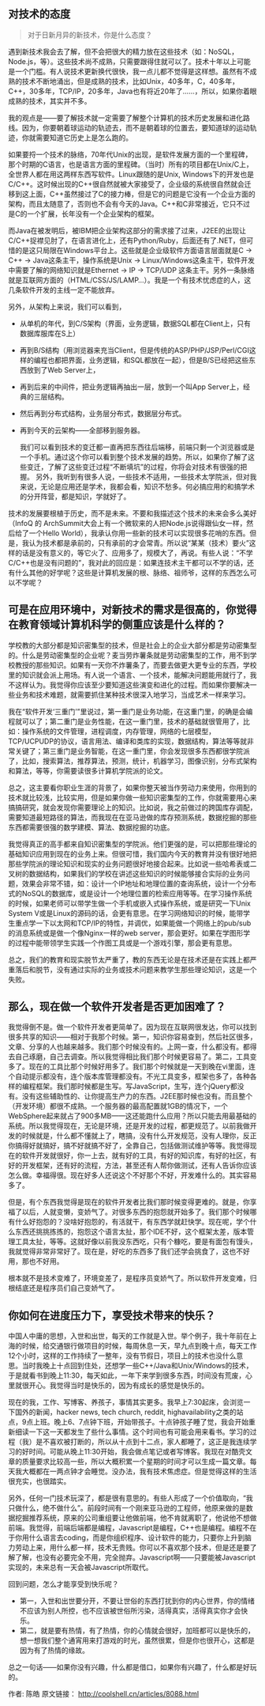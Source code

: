 对技术的态度
---------
>对于日新月异的新技术，你是什么态度？


遇到新技术我会去了解，但不会把很大的精力放在这些技术（如：NoSQL，Node.js，等）。这些技术尚不成熟，只需要跟得住就可以了。技术十年以上可能是一个门槛。有人说技术更新换代很快，我一点儿都不觉得是这样想。虽然有不成熟的技术不断地涌出，但是成熟的技术，比如Unix，40多年，C，40多年，C++，30多年，TCP/IP，20多年，Java也有将近20年了……，所以，如果你着眼成熟的技术，其实并不多。

我的观点是——要了解技术就一定需要了解整个计算机的技术历史发展和进化路线。因为，你要朝着球运动的轨迹去，而不是朝着球的位置去，要知道球的运动轨迹，你就需要知道它历史上是怎么跑的。

如果要捋一个技术的脉络，70年代Unix的出现，是软件发展方面的一个里程碑，那个时期的C语言，也是语言方面的里程碑。（当时）所有的项目都在Unix/C上，全世界人都在用这两样东西写软件。Linux跟随的是Unix, Windows下的开发也是 C/C++。这时候出现的C++很自然就被大家接受了，企业级的系统很自然就会迁移到这上面，C++虽然接过了C的接力棒，但是它的问题是它没有一个企业方面的架构，而且太随意了，否则也不会有今天的Java。C++和C非常接近，它只不过是C的一个扩展，长年没有一个企业架构的框架。

而Java在被发明后，被IBM把企业架构这部分的需求接了过来，J2EE的出现让C/C++捉襟见肘了，在语言进化上，还有Python/Ruby，后面还有了.NET，但可惜的是这只局限在Windows平台上。这些就是企业级软件方面语言层面就是C -> C++ -> Java这条主干，操作系统是Unix -> Linux/Windows这条主干，软件开发中需要了解的网络知识就是Ethernet -> IP -> TCP/UDP 这条主干。另外一条脉络就是互联网方面的（HTML/CSS/JS/LAMP…）。我是一个有技术忧虑症的人，这几条软件开发的主线一定不能放弃。

另外，从架构上来说，我们可以看到，

* 从单机的年代，到C/S架构（界面，业务逻辑，数据SQL都在Client上，只有数据库服库在S上）
* 再到B/S结构（用浏览器来充当Client，但是传统的ASP/PHP/JSP/Perl/CGI这样的编程也都把界面，业务逻辑，和SQL都放在一起），但是B/S已经把这些东西放到了Web Server上，
* 再到后来的中间件，把业务逻辑再抽出一层，放到一个叫App Server上，经典的三层结构。
* 然后再到分布式结构，业务层分布式，数据层分布式。
* 再到今天的云架构——全部移到服务器。

   我们可以看到技术的变迁都一直再把东西往后端移，前端只剩一个浏览器或是一个手机。通过这个你可以看到整个技术发展的趋势。所以，如果你了解了这些变迁，了解了这些变迁过程“不断填坑”的过程，你将会对技术有很强的把握。
另外，我听到有很多人说，一些技术不适用，一些技术太学院派，但对我来说，无论是应用还是学术，我都会看，知识不愁多。何必搞应用的和搞学术的分开阵营，都是知识，学就好了。

技术的发展要根植于历史，而不是未来。不要和我描述这个技术的未来会多么美好（InfoQ 的 ArchSummit大会上有一个微软来的人把Node.js说得跟仙女一样，然后给了一个Hello World），我承认你用一些新的技术可以实现很多花哨的东西。但是，我认为技术都是承前的，只有承前的才会常青。所以说“某某（技术）要火”这样的话是没有意义的，等它火了、应用多了，规模大了，再说。有些人说：“不学C/C++也是没有问题的”，我对此的回应是：如果连技术主干都可以不学的话，还有什么其他的好学呢？这些是计算机发展的根、脉络、祖师爷，这样的东西怎么可以不学呢？

可是在应用环境中，对新技术的需求是很高的，你觉得在教育领域计算机科学的侧重应该是什么样的？
---


学校教的大部分都是知识密集型的技术，但是社会上的企业大部分都是劳动密集型的。什么是劳动密集型的企业呢？麦当劳炸薯条就是劳动密集型的工作，用不到学校教授的那些知识。如果有一天你不炸薯条了，而要去做更大更专业的东西，学校里的知识就会派上用场。有人说一个语言、一个技术，能解决问题能用就行了，我不这样认为。我觉得你应该至少要知道这些演变和进化的过程。而如果你要解决一些业务和技术难题，就需要抓住某种技术很深入地学习，当成艺术一样来学习。

我在“软件开发‘三重门’”里说过，第一重门是业务功能，在这重门里，的确是会编程就可以了；第二重门是业务性能，在这一重门里，技术的基础就很管用了，比如：操作系统的文件管理，进程调度，内存管理，网络的七层模型，TCP/UCPUDP的协议，语言用法、编译和类库的实现，数据结构，算法等等就非常关键了；第三重门是业务智能，在这一重门里，你会发现很多东西都很学院派了，比如，搜索算法，推荐算法，预测，统计，机器学习，图像识别，分布式架构和算法，等等，你需要读很多计算机学院派的论文。

总之，这主要看你职业生涯的背景了，如果你整天被当作劳动力来使用，你用到的技术就比较浅，比较实用，但是如果你做一些知识密集型的工作，你就需要用心来搞搞研究，就会发现你需要理论上的知识。比如说，我之前做过的跨国库存调配，需要知道最短路径的算法，而我现在在亚马逊做的库存预测系统，数据挖掘的那些东西都需要很强的数学建模、算法、数据挖掘的功底。

我觉得真正的高手都来自知识密集型的学院派。他们更强的是，可以把那些理论的基础知识应用到现在的业务上来。但很可惜，我们国内今天的教育并没有很好地把那些学院派的理论知识和现实的业务问题很好地接合起来。比如说一些哈希表或二叉树的数据结构，如果我们的学校在讲述这些知识的时候能够接合实际的业务问题，效果会非常不错，如：设计一个IP地址和地理位置的查询系统，设计一个分布式的NoSQL的数据库，或是设计一个地理位置的检索应用等等。在学习操作系统的时候，如果老师可以带学生做一个手机或嵌入式操作系统，或是研究一下Unix System V或是Linux的源码的话，会更有意思。在学习网络知识的时候，能带学生重点学一下以太网和TCP/IP的特性，并调优，如果能做一个网络上的pub/sub的消息系统或是做一个像Nginx一样的web server，那会更好。如果在学图形学的过程中能带领学生实践一个作图工具或是一个游戏引擎，那会更有意思。

总之，我们的教育和现实脱节太严重了，教的东西无论是在技术还是在实践上都严重落后和脱节，没有通过实际的业务或技术问题来教学生那些理论知识，这是一个失败。


那么，现在做一个软件开发者是否更加困难了？
---

我觉得倒不是。做一个软件开发者更简单了。因为现在互联网很发达，你可以找到很多共享的知识——相对于我那个时候。第一，知识你容易查到，然后社区很多，文章、分享的人也越来越多。我们那个时候没有的。上网一查，什么都没有。都得去自己琢磨，自己去调查。所以我觉得相比我们那个时候更容易了。第二，工具变多了。现在的工具比那个时候好用多了。我们那个时候就是一天到晚在vi里面，连个自动提示都没有，连个版本库管理都没有。不光工具变多，框架也多了，各种各样的编程框架。我们那时候都是生写。写JavaScript，生写，连个jQuery都没有。没有这些辅助性的、让你提高生产力的东西。J2EE那时候也没有。而且整个（开发环境）都很不成熟。一个服务器的最高配置就1GB的情况下，一个WebSphere起来就占了900多MB——这还能跑什么应用？所以只能去用最基础的系统。所以我觉得现在，无论是环境，还是开发的过程，都更规范了。以前我做开发的时候就是，什么都不懂就上了，瞎搞，没有什么开发规范，没有人理你，反正你搞得好就搞好，搞不好就搞不好了，全靠自己，包括做测试维护等等。我觉得现在的软件开发就很好，你一上去，就有好的工具，有好的知识库，有好的社区，有好的开发框架，还有好的流程，方法，甚至还有人帮你做测试，还有人告诉你应该怎么做。幸福得很。现在好多人还说这个不好那个不好，开发难什么的。其实容易多了。

但是，有个东西我觉得是现在的软件开发者比我们那时候变得更难的。就是，你享福了以后，人就变懒，变娇气了。对很多东西的抱怨就开始多了。我们那个时候哪有什么好抱怨的？没啥好抱怨的，有活就干，有东西学就赶快学。现在呢，学个什么东西还挑挑拣拣的，抱怨这个语言太扯，那个IDE不好，这个框架太差，版本管理工具太扯，等等。这就好像以前我没东西吃，只有个糠吃，要是有面包有馒头，我就觉得非常非常好了。现在是，好吃的东西多了我们还学会挑食了，这也不好用，那也不好用。

根本就不是技术变难了，环境变差了，是程序员变娇气了。所以软件开发变难，归根结底还是程序员们自己变娇气了。

你如何在进度压力下，享受技术带来的快乐？
---

中国人中庸的思想，入世和出世，每天的工作就是入世。举个例子，我十年前在上海的时候，给交通银行做项目的时候，每周休息一天，早九点到晚十点，每天工作12个小时，这样的工作持续了一整年，没有节假日，项目上的技术也没什么意思。当时我晚上十点回到住处，还想学一些C++/Java和Unix/Windows的技术，于是就看书到晚上11:30，每天如此，一年下来学到很多东西，时间没有荒废，心里就很开心。我觉得当时是快乐的，因为有成长的感觉是快乐的。

现在的我，工作、写博客、养孩子，事情其实更多。我早上7:30起床，会浏览一下国外的新闻，hacker news, tech church, reddit, highavailability之类的站点，9点上班。晚上6、7点钟下班，开始带孩子。十点钟孩子睡了觉，我会开始重新细读一下这一天都发生了些什么事情。这个时间也有可能会用来看书。学习的过程（我）是不喜欢被打断的，所以从十点到十二点，家人都睡了，这正是我连续学习的好时间。可能从晚上11:30开始，我会做点笔记或者写博客。我现在对酷壳文章的质量要求比较高一些，所以大概积累一个星期的时间才可以生成一篇文章。每天我大概都在一两点钟才会睡觉。没办法，我有技术焦虑症。但是觉得这样的生活很充实，也很踏实。

另外，任何一门技术玩深了，都是很有意思的。有些人形成了一个价值取向，“我只做什么，绝不做什么”。前段时间有一个刚来亚马逊的工程师，他原来做的是数据挖掘推荐系统，原来的公司重组要让他做前端，他不肯就离职了，他说他不想做前端。我觉得，前端后端都是编程，Javascript是编程，C++也是编程。编程不在于你用什么语言去coding，而是你组织程序、设计软件的能力，只要你上升到脑力劳动上来，用什么都一样，技术无贵贱。你可以不喜欢那个技术，但是还是要了解了解，也没有必要完全不用，完全抛弃。Javascript啊——只要能被Javascript实现的，未来总有一天会被Javascript所取代。

回到问题，怎么才能享受到快乐呢？

* 第一，入世和出世要分开，不要让世俗的东西打扰到你的内心世界，你的情绪不应该为别人所控，也不应该被世俗所污染，活得真实，活得真实你才会快乐。
* 第二，就是要有热情，有了热情，你的心情就会很好，加班都可以是快乐的，想一想我们整个通宵用来打游戏的时光，虽然很累，但是你也很开心，这都是因为有了热情的缘故。

总之一句话——如果你没有兴趣，什么都是借口，如果你有兴趣了，什么都是好玩的。

作者: 陈皓
原文链接： http://coolshell.cn/articles/8088.html  